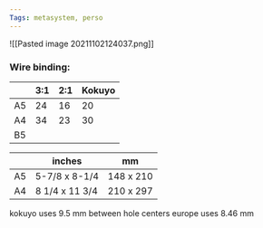 ```yaml
---
Tags: metasystem, perso
---
```

![[Pasted image 20211102124037.png]]

### Wire binding:

|     | 3:1 | 2:1 | Kokuyo |
| --- | --- | --- | ------ |
| A5  | 24  | 16  | 20     |
| A4  | 34  | 23  | 30     |
| B5  |     |     |        |


|     |inches         |mm         |
|-----|---------------|-----------|
|A5   |5-7/8 x 8-1/4  |148 x 210  |
|A4   |8 1/4 x 11 3/4 |210 x 297  |




kokuyo uses 9.5 mm between hole centers
europe uses 8.46 mm
